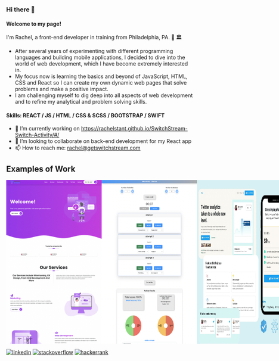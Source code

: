 ### Hi there 👋

#### Welcome to my page!
I'm Rachel, a front-end developer in training from Philadelphia, PA. 🔔 🏛️ <br>
- After several years of experimenting with different programming languages and building mobile applications, I decided to dive into the world of web development, which I have become extremely interested in. <br>
- My focus now is learning the basics and beyond of JavaScript, HTML, CSS and React so I can create my own dynamic web pages that solve problems and make a positive impact. <br>
- I am challenging myself to dig deep into all aspects of web development and to refine my analytical and problem solving skills.

#### Skills: REACT / JS / HTML / CSS & SCSS / BOOTSTRAP / SWIFT

- 🔭 I’m currently working on https://rachelstant.github.io/SwitchStream-Switch-Activity/#/ 
- 👯 I’m looking to collaborate on back-end development for my React app 
- 📫 How to reach me: rachel@getswitchstream.com 

## Examples of Work
<div style="display: flex; flex-direction:row; align-content:flex-start;">
<img src='https://github.com/RachelStant/RachelStant/blob/main/Example2.png' width='256' />
<img src='https://github.com/RachelStant/RachelStant/blob/main/Example3.png' width='256' />
<img src='https://github.com/RachelStant/RachelStant/blob/main/Chirp.jpg' width='256' />
</div>



[<img src='https://cdn.jsdelivr.net/npm/simple-icons@3.0.1/icons/linkedin.svg' alt='linkedin' height='40'>](https://www.linkedin.com/in/rachel-stanton-/)  [<img src='https://cdn.jsdelivr.net/npm/simple-icons@3.0.1/icons/stackoverflow.svg' alt='stackoverflow' height='40'>](https://stackoverflow.com/users/14851878/rachels)  [<img src='https://cdn.jsdelivr.net/npm/simple-icons@3.0.1/icons/hackerrank.svg' alt='hackerrank' height='40'>](https://www.hackerrank.com/Rach115)  





